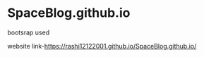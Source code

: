 # SpaceBlog.github.io
bootsrap used

website link-https://rashi12122001.github.io/SpaceBlog.github.io/

